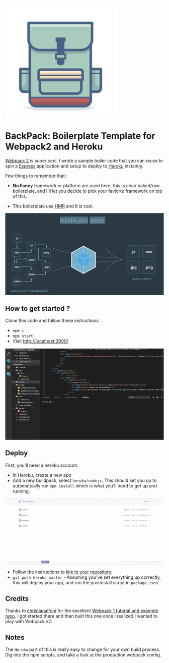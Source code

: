 

<img align="center" src="assets/images/backpack.png"></img>

# BackPack: Boilerplate Template for Webpack2 and Heroku

[Webpack 2](https://webpack.js.org/) is super cool, I wrote a sample boiler code that you can reuse to spin a [Express](http://expressjs.com/) application and setup to deploy to [Heroku](https://www.heroku.com/) instantly.

Few things to remember that :

 - **No Fancy** framework or platform are used here, this is clear naked/raw boilerplate, and I'll let you decide to pick your faviorte framework on top of this.

 - This boilerplate use [HMR](https://webpack.js.org/concepts/hot-module-replacement/) and it is cool.

<img align="center" src="assets/images/webpack.gif"></img>

## How to get started ?

Clone this code and follow these instructions

- `npm i`
- `npm start`
- Visit [http://localhost:3000/](http://localhost:3000/)

<img align="center" src="assets/images/npm start.gif"></img>



## Deploy

First, you'll need a heroku account.

- In Heroku, create a new app
- Add a new buildpack, select `heroku/nodejs`. This should set you up to automatically run `npm install` which is what you'll need to get up and running.

<img align="center" src="assets/images/heroku buildpack.gif"></img>


- Follow the instructions to [link to your repository](https://devcenter.heroku.com/articles/git).
- `git push heroku master` - Assuming you've set everything up correctly, this will deploy your app, and run the postinstall script in `package.json`.

## Credits

Thanks to [christianalfoni](https://github.com/christianalfoni) for the excellent [Webpack 1 tutorial and example repo](https://github.com/christianalfoni/webpack-express-boilerplate). I got started there and then built this one once I realized I wanted to play with Webpack v2.

## Notes

The `Heroku` part of this is really easy to change for your own build process. Dig into the npm scripts, and take a look at the production webpack config.

